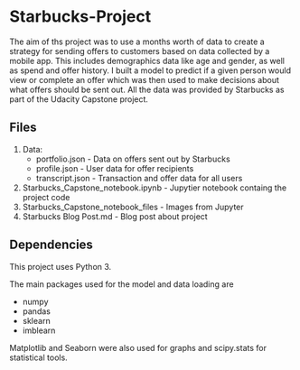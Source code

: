 # Starbucks-Project

The aim of ths project was to use a months worth of data to create a strategy for sending offers to customers based on data collected by a mobile app. This includes demographics data like age and gender, as well as spend and offer history. I built a model to predict if a given person would view or complete an offer which was then used to make decisions about what offers should be sent out. All the data was provided by Starbucks as part of the Udacity Capstone project.


<h2> Files </h2>

1. Data:
    * portfolio.json - Data on offers sent out by Starbucks
    * profile.json - User data for offer recipients
    * transcript.json - Transaction and offer data for all users 
2. Starbucks_Capstone_notebook.ipynb - Jupytier notebook containg the project code
3. Starbucks_Capstone_notebook_files - Images from Jupyter
4. Starbucks Blog Post.md - Blog post about project

## Dependencies
This project uses Python 3.

The main packages used for the model and data loading are 
* numpy
* pandas
* sklearn
* imblearn

Matplotlib and Seaborn were also used for graphs and scipy.stats for statistical tools.

